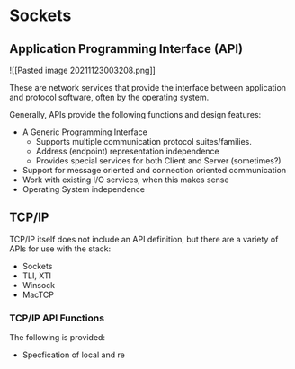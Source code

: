 # Sockets

## Application Programming Interface (API)

![[Pasted image 20211123003208.png]]

These are network services that provide the interface between application and protocol software, often by the operating system.

Generally, APIs provide the following functions and design features:

- A Generic Programming Interface
	- Supports multiple communication protocol suites/families.
	- Address (endpoint) representation independence
	- Provides special services for both Client and Server (sometimes?)
- Support for message oriented and connection oriented communication
- Work with existing I/O services, when this makes sense
- Operating System independence

## TCP/IP

TCP/IP itself does not include an API definition, but there are a variety of APIs for use with the stack:

- Sockets
- TLI, XTI
- Winsock
- MacTCP

### TCP/IP API Functions

The following is provided:

- Specfication of local and re

